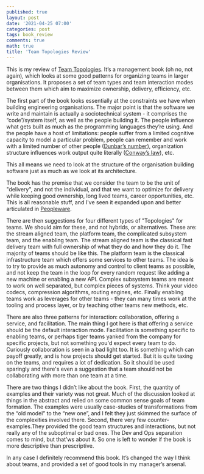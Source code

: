 ```yaml
---
published: true
layout: post
date: '2021-04-25 07:00'
categories: post
tags: book_review
comments: true
math: true
title: 'Team Topologies Review'
---
```

This is my review of [Team Topologies](https://teamtopologies.com/). It’s a management book (oh no, not again), which looks at some good patterns for organizing teams in larger organisations. It proposes a set of team types and team interaction modes between them which aim to maximize ownership, delivery, efficiency, etc.

The first part of the book looks essentially at the constraints we have when building engineering organisations. The major point is that the software we write and maintain is actually a sociotechnical system - it comprises the “code”/system itself, as well as the people building it. The people influence what gets built as much as the programming languages they’re using. And the people have a host of limitations: people suffer from a limited cognitive capacity to model a particular problem, people can remember and work with a limited number of other people ([Dunbar’s number](https://en.wikipedia.org/wiki/Dunbar%27s_number)), organization structure influences work output quite literally ([Conway’s law](https://en.wikipedia.org/wiki/Conway%27s_law)), etc.

This all means we need to look at the structure of the organisation building software just as much as we look at its architecture. 

The book has the premise that we consider the team to be the unit of "delivery", and not the individual, and that we want to optimize for delivery while keeping good ownership, long lived teams, career opportunities, etc. This is all reasonable stuff, and I've seen it expanded upon and better articulated in [Peopleware](https://horia141.com/peopleware-review.html).

There are then suggestions for four different types of "Topologies" for teams. We should aim for these, and not hybrids, or alternatives. These are: the stream aligned team, the platform team, the complicated subsystem team, and the enabling team. The stream aligned team is the classical fast delivery team with full ownership of what they do and how they do it. The majority of teams should be like this. The platform team is the classical infrastructure team which offers some services to other teams. The idea is to try to provide as much autonomy and control to client teams as possible, and not keep the team in the loop for every random request like adding a new machine or enabling a new API. Complex subsystem teams are meant to work on well separated, but complex pieces of systems. Think your video codecs, compression algorithms, routing engines, etc. Finally enabling teams work as leverages for other teams - they can many times work at the tooling and process layer, or by teaching other teams new methods, etc.

There are also three patterns for interaction: collaboration, offering a service, and facilitation. The main thing I got here is that offering a service should be the default interaction mode. Facilitation is something specific to enabling teams, or perhaps tiger teams yanked from the company for specific projects, but not something you'd expect every team to do. Curiously collaboration is seen in a bad light too. It is something which can payoff greatly, and is how projects should get started. But it is quite taxing on the teams, and requires a lot of dedication. So it should be used sparingly and there's even a suggestion that a team should not be collaborating with more than one team at a time.

There are two things I didn’t like about the book. First, the quantity of examples and their variety was not great. Much of the discussion looked at things in the abstract and relied on some common sense goals of team formation. The examples were usually case-studies of transformations from the “old model” to the “new one”, and I felt they just skimmed the surface of the complexities involved there. Second, there very few counter-examples.They provided the good team structures and interactions, but not really any of the suboptimal or bad ones. The Dev and Ops separation comes to mind, but that’ws about it. So one is left to wonder if the book is more descriptive than prescriptive.

In any case I definitely recommend this book. It’s changed the way I think about teams, and provided a set of good tools in my manager’s arsenal.
